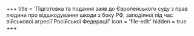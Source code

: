 +++
title = 'Підготовка та подання заяв до Європейського суду з прав людини про відшкодування шкоди з боку РФ, заподіяної під час військової агресії Російської Федерації'
icon = 'file-edit'
hidden = true
+++